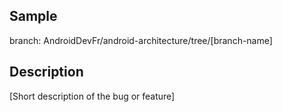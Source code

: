 ## Sample

branch: AndroidDevFr/android-architecture/tree/[branch-name]

## Description

[Short description of the bug or feature]
